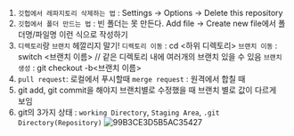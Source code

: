 1.  `깃헙에서 레파지토리 삭제하는 법` : Settings -> Options -> Delete this repository
2. `깃헙에서 폴더 만드는 법` : 빈 폴더는 못 만든다. Add file -> Create new file에서 폴더명/파일명 이런 식으로 작성하기
3. `디렉토리`랑 `브랜치` 헤깔리지 말기!
`디렉토리 이동` : cd <하위 디렉토리>
`브랜치 이동` : switch <브랜치 이름> // 같은 디렉토리 내에 여러개의 브랜치 있을 수 있음
`브랜치 생성` : git checkout -b<브랜치 이름>
4. `pull request`: 로컬에서 푸시할때 
`merge request` : 원격에서 합칠 때
5. git add, git commit을 해야지 브랜치별로 수정했을 때 브랜치 별로 값이 다르게  보임
6. git의 3가지 상태 : `working Directory`, `Staging Area`, `.git Directory(Repository)`
![99B3CE3D5B5AC35427](https://user-images.githubusercontent.com/69749222/132119562-e3d6f3ec-052f-4b19-9cb8-b407520cc883.png)
